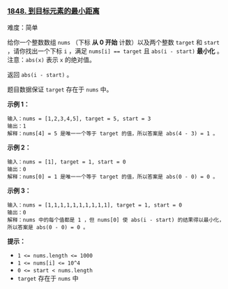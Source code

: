 ### [1848\. 到目标元素的最小距离](https://leetcode.cn/problems/minimum-distance-to-the-target-element/)

难度：简单

给你一个整数数组 `nums` （下标 **从 0 开始** 计数）以及两个整数 `target` 和 `start` ，请你找出一个下标 `i` ，满足 `nums[i] == target` 且 `abs(i - start)` **最小化** 。注意：`abs(x)` 表示 `x` 的绝对值。

返回 `abs(i - start)` 。

题目数据保证 `target` 存在于 `nums` 中。

**示例 1：**

```
输入：nums = [1,2,3,4,5], target = 5, start = 3
输出：1
解释：nums[4] = 5 是唯一一个等于 target 的值，所以答案是 abs(4 - 3) = 1 。
```

**示例 2：**

```
输入：nums = [1], target = 1, start = 0
输出：0
解释：nums[0] = 1 是唯一一个等于 target 的值，所以答案是 abs(0 - 0) = 0 。
```

**示例 3：**

```
输入：nums = [1,1,1,1,1,1,1,1,1,1], target = 1, start = 0
输出：0
解释：nums 中的每个值都是 1 ，但 nums[0] 使 abs(i - start) 的结果得以最小化，所以答案是 abs(0 - 0) = 0 。
```

**提示：**

-   `1 <= nums.length <= 1000`
-   `1 <= nums[i] <= 10^4`
-   `0 <= start < nums.length`
-   `target` 存在于 `nums` 中
